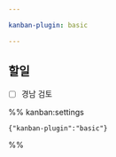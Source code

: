 ```yaml
---

kanban-plugin: basic

---
```


## 할일

- [ ] 경남 검토




%% kanban:settings
```
{"kanban-plugin":"basic"}
```
%%